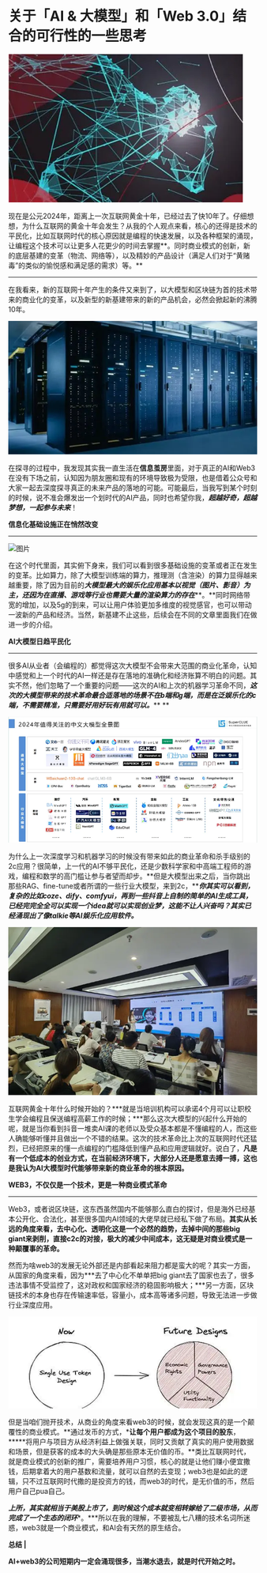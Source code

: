 # 关于「AI & 大模型」和「Web 3.0」结合的可行性的一些思考





![图片](./%E5%85%B3%E4%BA%8E%E3%80%8CAI%20&%20%E5%A4%A7%E6%A8%A1%E5%9E%8B%E3%80%8D%E5%92%8C%E3%80%8CWeb%203.0%E3%80%8D%E7%BB%93%E5%90%88%E7%9A%84%E5%8F%AF%E8%A1%8C%E6%80%A7%E7%9A%84%E4%B8%80%E4%BA%9B%E6%80%9D%E8%80%83.assets/640-20250503223517366)



现在是公元2024年，距离上一次互联网黄金十年，已经过去了快10年了。仔细想想，为什么互联网的黄金十年会发生？从我的个人观点来看，核心的还得是技术的平民化，比如互联网时代的核心原因就是编程的快速发展，以及各种框架的涌现，让编程这个技术可以让更多人花更少的时间去掌握**。同时商业模式的创新，新的底层基建的变革（物流、网络等），以及精妙的产品设计（满足人们对于“黄赌毒”的类似的愉悦感和满足感的需求）等。**

------













在我看来，新的互联网十年产生的条件又来到了，以大模型和区块链为首的技术带来的商业化的变革，以及新型的新基建带来的新的产品机会，必然会掀起新的沸腾10年。



![图片](./%E5%85%B3%E4%BA%8E%E3%80%8CAI%20&%20%E5%A4%A7%E6%A8%A1%E5%9E%8B%E3%80%8D%E5%92%8C%E3%80%8CWeb%203.0%E3%80%8D%E7%BB%93%E5%90%88%E7%9A%84%E5%8F%AF%E8%A1%8C%E6%80%A7%E7%9A%84%E4%B8%80%E4%BA%9B%E6%80%9D%E8%80%83.assets/640-20250503223517381)



在探寻的过程中，我发现其实我一直生活在**信息茧房**里面，对于真正的AI和Web3在没有下场之前，认知因为朋友圈和现有的环境导致极为受限，也是借着公众号和大家一起去深度探寻真正的未来产品的落地的可能。可能最后，当我写到某个时刻的时候，说不准会爆发出一个划时代的AI产品，同时也希望你我，***超越好奇，超越梦想，一起参与未来***！







**信息化基础设施正在悄然改变**

------



![图片](https://mmbiz.qpic.cn/sz_mmbiz_jpg/zvStibNiazLDKDrMfibsKfr5SJTK7f9TGx5hTdmicesmiclia73veIAcX3rax3j5gFALRicEysZFkZ2gjgWYj7hI23MNQ/640?wx_fmt=jpeg&from=appmsg&tp=webp&wxfrom=5&wx_lazy=1)



在这个时代里面，其实俯下身来，我们可以看到很多基础设施的变革或者正在发生的变革。比如算力，除了大模型训练端的算力，推理测（含渲染）的算力显得越来越重要，除了因为目前的***大模型最大的娱乐化应用基本以视觉（图片、影音）为主，还因为在直播、游戏等行业也需要大量的渲染算力的存在*****。**同时网络带宽的增加，以及5g的到来，可以让用户体验更加多维度的视觉感官，也可以带动一波新的产品和经济。当然，新基建不止这些，后续会在不同的文章里面我们在做进一步的介绍。 







**AI大模型日趋平民化**

------



很多AI从业者（会编程的）都觉得这次大模型不会带来大范围的商业化革命，认知中感觉和上一个时代的AI一样还是存在落地的准确化和经济账算不明白的问题。其实不然，他们忽略了一个重要的问题——这次的AI和上次的机器学习革命不同，***这次的大模型带来的技术革命最合适落地的场景不在b端和g端，而是在泛娱乐化的c端，不需要精准，只需要好用好玩有用就可以。*****
**



![图片](./%E5%85%B3%E4%BA%8E%E3%80%8CAI%20&%20%E5%A4%A7%E6%A8%A1%E5%9E%8B%E3%80%8D%E5%92%8C%E3%80%8CWeb%203.0%E3%80%8D%E7%BB%93%E5%90%88%E7%9A%84%E5%8F%AF%E8%A1%8C%E6%80%A7%E7%9A%84%E4%B8%80%E4%BA%9B%E6%80%9D%E8%80%83.assets/640-20250503223517406)



为什么上一次深度学习和机器学习的时候没有带来如此的商业革命和杀手级别的2c应用？很简单，上一代的AI不够平民化，还是少数科学家和中高端工程师的游戏，编程和数学的高门槛让参与者望而却步。**但是大模型出来之后，当你跳出那些RAG、fine-tune或者所谓的一些行业大模型，来到2c，*****你其实可以看到，复杂的比如coze、dify、comfyui，再到一些抖音上自制的简单的AI生成工具，已经完完全全可以实现一个idea就可以实现创业梦，这能不让人兴奋吗？其实已经涌现出了像talkie等AI娱乐化应用软件。***



![图片](./%E5%85%B3%E4%BA%8E%E3%80%8CAI%20&%20%E5%A4%A7%E6%A8%A1%E5%9E%8B%E3%80%8D%E5%92%8C%E3%80%8CWeb%203.0%E3%80%8D%E7%BB%93%E5%90%88%E7%9A%84%E5%8F%AF%E8%A1%8C%E6%80%A7%E7%9A%84%E4%B8%80%E4%BA%9B%E6%80%9D%E8%80%83.assets/640-20250503223517386)



互联网黄金十年什么时候开始的？***就是当培训机构可以承诺4个月可以让职校生学会编程且保送编程高薪工作的时候；***那么这次大模型的兴起什么开始的呢，就是当你看到抖音一堆卖AI课的老师以及受众基本都是不懂编程的人，而这些人确能够听懂并且做出一个不错的结果。这次的技术革命比上次的互联网时代还猛烈，已经把原来的懂一点编程的门槛降低到懂产品和应用逻辑就好。说白了，**凡是有一个低成本的创业方式，在当前经济环境下，大部分人还是愿意去搏一搏，这也是我认为AI大模型时代能够带来新的商业革命的根本原因。**







**WEB3，不仅仅是一个技术，更是一种商业模式革命**

------



Web3，或者说区块链，这东西虽然国内不能够那么直白的探讨，但是海外已经基本公开化、合法化，甚至很多国内AI领域的大佬早就已经私下做了布局。**其实从长远的角度来看，去中心化、透明化这是一个必然的趋势，去掉中间的那些big giant来剥削，直接c2c的对接，极大的减少中间成本，这无疑是对商业模式是一种颠覆事的革命。**



然而为啥web3的发展无论外部还是内部看起来阻力都是蛮大的呢？其实一方面，从国家的角度来看，因为***去了中心化不单单把big giant去了国家也去了，很多违法事情不受监控了，这对政权和国家经济的稳固影响极大；***另一方面，区块链技术的本身也存在传输速率低，容量小，成本高等诸多问题，导致无法进一步做行业深度应用。



![图片](./%E5%85%B3%E4%BA%8E%E3%80%8CAI%20&%20%E5%A4%A7%E6%A8%A1%E5%9E%8B%E3%80%8D%E5%92%8C%E3%80%8CWeb%203.0%E3%80%8D%E7%BB%93%E5%90%88%E7%9A%84%E5%8F%AF%E8%A1%8C%E6%80%A7%E7%9A%84%E4%B8%80%E4%BA%9B%E6%80%9D%E8%80%83.assets/640-20250503223517356)



但是当咱们抛开技术，从商业的角度来看web3的时候，就会发现这真的是一个颠覆性的商业模式。**通过发币的方式，*****让每个用户都成为这个项目的股东****，*****将用户与项目方从经济利益上做强关联，同时又贡献了真实的用户使用数据和场景，但是获客的成本的大头确是那些原本无价值的币。**类比互联网时代，就是商业模式的创新的推广，需要培养用户习惯，核心的就是让他们赚小便宜撒钱，后期拿着大的用户基数和流量，就可以自然的去变现；web3也是如此的逻辑，只不过互联网时代撒的是投资方的钱，而web3的时代，是无价值的币，然后用户自己pua自己。



***上所，其实就相当于美股上市了，到时候这个成本就变相转嫁给了二级市场，从而完成了一个生态的闭环****。***所以在我的理解，不要被乱七八糟的技术名词所迷惑，web3就是一个商业模式，和AI会有天然的原生结合。







**总结 |**



**AI+web3的公司短期内一定会涌现很多，当潮水退去，就是时代开始之时。**

  